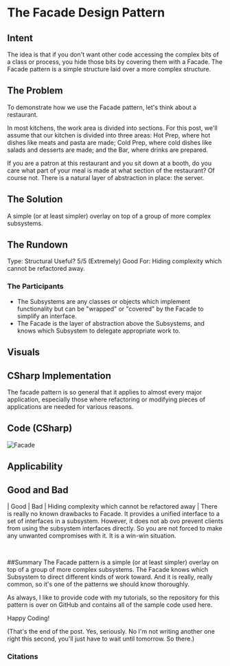 # The Facade Design Pattern 


## Intent
The idea is that if you don't want other code accessing the complex bits of a class or process, you hide those bits by covering them with a Facade.
The Facade pattern is a simple structure laid over a more complex structure.

## The Problem

To demonstrate how we use the Facade pattern, let's think about a restaurant.

In most kitchens, the work area is divided into sections. For this post, we'll assume that our kitchen is divided into three areas: Hot Prep, where hot dishes like meats and pasta are made; Cold Prep, where cold dishes like salads and desserts are made; and the Bar, where drinks are prepared.

If you are a patron at this restaurant and you sit down at a booth, do you care what part of your meal is made at what section of the restaurant? Of course not. There is a natural layer of abstraction in place: the server.


## The Solution

A simple (or at least simpler) overlay on top of a group of more complex subsystems. 

## The Rundown
Type: Structural
Useful? 5/5 (Extremely)
Good For: Hiding complexity which cannot be refactored away.

### The Participants

- The Subsystems are any classes or objects which implement functionality but can be "wrapped" or "covered" by the Facade to simplify an interface.
- The Facade is the layer of abstraction above the Subsystems, and knows which Subsystem to delegate appropriate work to.

## Visuals




## CSharp Implementation
The facade pattern is so general that it applies to almost every major application, especially those where refactoring or modifying pieces of applications are needed for various reasons.

## Code (CSharp)
![Facade](./Assets/Facade.png)


## Applicability


## Good and Bad
| Good | Bad |
Hiding complexity which cannot be refactored away | There is really no known drawbacks to Facade. It provides a unified interface to a set of interfaces in a subsystem. However, it does not ab ovo prevent clients from using the subsystem interfaces directly. So you are not forced to make any unwanted compromises with it. It is a win-win situation.


<br />


##Summary
The Facade pattern is a simple (or at least simpler) overlay on top of a group of more complex subsystems. The Facade knows which Subsystem to direct different kinds of work toward. And it is really, really common, so it's one of the patterns we should know thoroughly.

As always, I like to provide code with my tutorials, so the repository for this pattern is over on GitHub and contains all of the sample code used here.

Happy Coding!

(That's the end of the post. Yes, seriously. No I'm not writing another one right this second, you'll just have to wait until tomorrow. So there.)

### Citations
